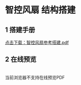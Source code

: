 # 智控风扇 结构搭建
## 1 搭建手册

<a href="/tutorial/cfdsx/pdf/智控风扇参考搭建.pdf">点击下载：智控风扇参考搭建.pdf </a>

## 2 在线预览
<br>
<object data="/tutorial/cfdsx/pdf/智控风扇参考搭建.pdf" type="application/pdf" width=1200 height=800 name="智控风扇参考搭建">
当前浏览器不支持在线预览PDF
</object>